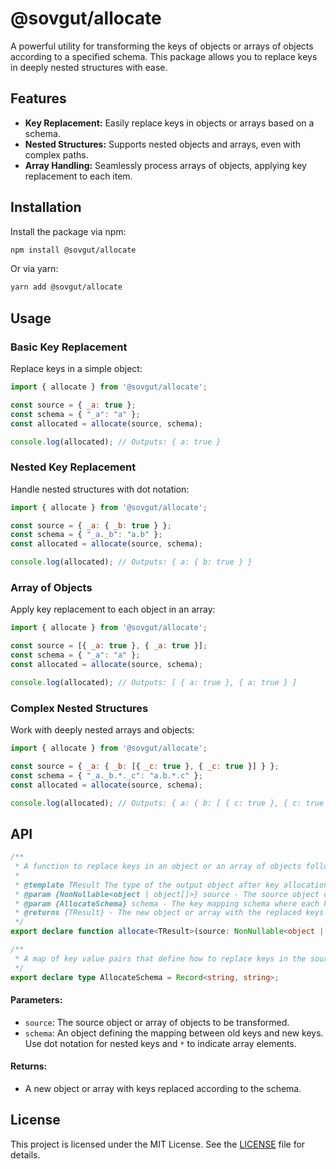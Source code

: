 # @sovgut/allocate

A powerful utility for transforming the keys of objects or arrays of objects according to a specified schema. This package allows you to replace keys in deeply nested structures with ease.

## Features

- **Key Replacement:** Easily replace keys in objects or arrays based on a schema.
- **Nested Structures:** Supports nested objects and arrays, even with complex paths.
- **Array Handling:** Seamlessly process arrays of objects, applying key replacement to each item.

## Installation

Install the package via npm:

```bash
npm install @sovgut/allocate
```

Or via yarn:

```bash
yarn add @sovgut/allocate
```

## Usage

### Basic Key Replacement

Replace keys in a simple object:

```javascript
import { allocate } from '@sovgut/allocate';

const source = { _a: true };
const schema = { "_a": "a" };
const allocated = allocate(source, schema);

console.log(allocated); // Outputs: { a: true }
```

### Nested Key Replacement

Handle nested structures with dot notation:

```javascript
import { allocate } from '@sovgut/allocate';

const source = { _a: { _b: true } };
const schema = { "_a._b": "a.b" };
const allocated = allocate(source, schema);

console.log(allocated); // Outputs: { a: { b: true } }
```

### Array of Objects

Apply key replacement to each object in an array:

```javascript
import { allocate } from '@sovgut/allocate';

const source = [{ _a: true }, { _a: true }];
const schema = { "_a": "a" };
const allocated = allocate(source, schema);

console.log(allocated); // Outputs: [ { a: true }, { a: true } ]
```

### Complex Nested Structures

Work with deeply nested arrays and objects:

```javascript
import { allocate } from '@sovgut/allocate';

const source = { _a: { _b: [{ _c: true }, { _c: true }] } };
const schema = { "_a._b.*._c": "a.b.*.c" };
const allocated = allocate(source, schema);

console.log(allocated); // Outputs: { a: { b: [ { c: true }, { c: true } ] } }
```

## API

```ts
/**
 * A function to replace keys in an object or an array of objects following provided schema.
 *
 * @template TResult The type of the output object after key allocation.
 * @param {NonNullable<object | object[]>} source - The source object or array to be traversed.
 * @param {AllocateSchema} schema - The key mapping schema where each key-value pair represents oldKey-newKey mapping.
 * @returns {TResult} - The new object or array with the replaced keys.
 */
export declare function allocate<TResult>(source: NonNullable<object | object[]>, schema: AllocateSchema): TResult;

/**
 * A map of key value pairs that define how to replace keys in the source.
 */
export declare type AllocateSchema = Record<string, string>;
```

#### Parameters:
- `source`: The source object or array of objects to be transformed.
- `schema`: An object defining the mapping between old keys and new keys. Use dot notation for nested keys and `*` to indicate array elements.

#### Returns:
- A new object or array with keys replaced according to the schema.

## License

This project is licensed under the MIT License. See the [LICENSE](./LICENSE) file for details.
